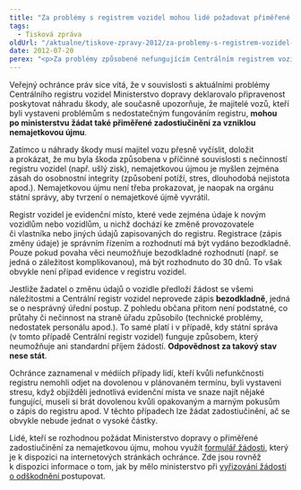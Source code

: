 ```yaml
---
title: "Za problémy s registrem vozidel mohou lidé požadovat přiměřené zadostiučinění"
tags:
  - Tisková zpráva
oldUrl: "/aktualne/tiskove-zpravy-2012/za-problemy-s-registrem-vozidel-mohou-lide-pozadovat-primerene-zadostiucineni"
date: 2012-07-20
perex: "<p>Za problémy způsobené nefungujícím Centrálním registrem vozidel mohou lidé po ministerstvu požadovat nejen náhradu škody (musí ji vyčíslit a prokázat), ale také přiměřené zadostiučinění za vzniklou nemajetkovou újmu (nemohli odjet na dovolenou, byli vystaveni stresu a nejistotě apod.).</p>"
---
```


<!-- imported from the old website -->

<p>Veřejný ochránce práv sice vítá, že v souvislosti s aktuálními problémy Centrálního registru vozidel Ministerstvo dopravy deklarovalo připravenost poskytovat náhradu škody, ale současně upozorňuje, že majitelé vozů, kteří byli vystaveni problémům s nedostatečným fungováním registru, <strong>mohou po ministerstvu žádat také přiměřené zadostiučinění za vzniklou nemajetkovou újmu</strong>.</p><p>Zatímco u náhrady škody musí majitel vozu přesně vyčíslit, doložit a prokázat, že mu byla škoda způsobena v příčinné souvislosti s nečinností registru vozidel (např. ušlý zisk), nemajetkovou újmou je myšlen zejména zásah do osobnostní integrity (způsobení potíží, stres, dlouhodobá nejistota apod.). Nemajetkovou újmu není třeba prokazovat, je naopak na orgánu státní správy, aby tvrzení o nemajetkové újmě vyvrátil.</p><p>Registr vozidel je evidenční místo, které vede zejména údaje k novým vozidlům nebo vozidlům, u nichž dochází ke změně provozovatele či vlastníka nebo jiných údajů zapisovaných do registru. Registrace (zápis změny údaje) je správním řízením a rozhodnutí má být vydáno bezodkladně. Pouze pokud povaha věci neumožňuje bezodkladné rozhodnutí (např. se jedná o záležitost komplikovanou), má být rozhodnuto do 30 dnů. To však obvykle není případ evidence v registru vozidel.</p><p>Jestliže žadatel o změnu údajů o vozidle předloží žádost se všemi náležitostmi a Centrální registr vozidel neprovede zápis <strong>bezodkladně</strong>, jedná se o nesprávný úřední postup. Z pohledu občana přitom není podstatné, co průtahy či nečinnost na straně úřadu způsobilo (technické problémy, nedostatek personálu apod.). To samé platí i v případě, kdy státní správa (v tomto případě Centrální registr vozidel) funguje způsobem, který neumožňuje ani standardní příjem žádostí. <strong>Odpovědnost za takový stav nese stát</strong>. </p><p>Ochránce zaznamenal v médiích případy lidí, kteří kvůli nefunkčnosti registru nemohli odjet na dovolenou v plánovaném termínu, byli vystaveni stresu, když objížděli jednotlivá evidenční místa ve snaze najít nějaké fungující, museli si brát dovolenou kvůli opakovaným a marným pokusům o zápis do registru apod. V těchto případech lze žádat zadostiučinění, ač se obvykle nebude jednat o vysoké částky.</p>Lidé, kteří se rozhodnou požádat Ministerstvo dopravy o přiměřené zadostiučinění za nemajetkovou újmu, mohou využít <a href="/uploads-import/Letaky/Formular-ZADOSTIUCINENI_SPRAVNI_urad.doc" target="_blank">formulář žádosti</a>, který je k dispozici na internetových stránkách ochránce. Zde jsou rovněž k dispozici informace o tom, jak by mělo ministerstvo při <a href="https://www.ochrance.cz/stiznosti-na-urady/chcete-si-stezovat/zivotni-situace-problemy-a-jejich-reseni/odskodneni-desatero-dobre-spravni-praxe-pri-posouzeni-zadosti/" target="_blank">vyřizování žádosti o odškodnění </a>postupovat.
